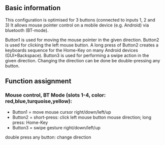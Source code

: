 ## Basic information
This configuration is optimised for 3 buttons (connected to inputs 1, 2 and 3)
It allows mouse pointer control on a mobile device (e.g. Android) via bluetooth (BT-mode).
 
Button1 is used for moving the mouse pointer in the given direction.
Button2 is used for clicking the left mouse button.
A long press of Button2 creates a keyboards sequence for the Home-Key on many Android devices (GUI+Backspace).
Button3 is used for performing a swipe action in the given direction.
Changing the direction can be done be double-pressing any button.


## Function assignment

### Mouse control, BT Mode (slots 1-4, color: red,blue,turquoise,yellow):
- Button1 = move mouse cursor right/down/left/up
- Button2 = short-press: click left mouse button mouse direction; long press: Home-Key
- Button3 = swipe gesture right/down/left/up

double press any button: change direction

